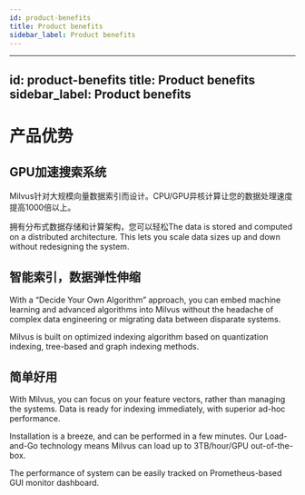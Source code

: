 ```yaml
---
id: product-benefits
title: Product benefits
sidebar_label: Product benefits
---
```


---
id: product-benefits
title: Product benefits
sidebar_label: Product benefits
---

# 产品优势


## GPU加速搜索系统

Milvus针对大规模向量数据索引而设计。CPU/GPU异核计算让您的数据处理速度提高1000倍以上。 

拥有分布式数据存储和计算架构，您可以轻松The data is stored and computed on a distributed architecture. This lets you scale data sizes up and down without redesigning the system. 


## 智能索引，数据弹性伸缩

With a “Decide Your Own Algorithm” approach, you can embed machine learning and advanced algorithms into Milvus without the headache of complex data engineering or migrating data between disparate systems. 

Milvus is built on optimized indexing algorithm based on quantization indexing, tree-based and graph indexing methods. 


## 简单好用

With Milvus, you can focus on your feature vectors, rather than managing the systems. Data is ready for indexing immediately, with superior ad-hoc performance.

Installation is a breeze, and can be performed in a few minutes. Our Load-and-Go technology means Milvus can load up to 3TB/hour/GPU out-of-the-box.

The performance of system can be easily tracked on Prometheus-based GUI monitor dashboard. 
